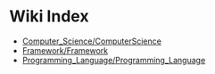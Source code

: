 # Wiki Index
* [Computer_Science/ComputerScience](Computer_Science/ComputerScience)
* [Framework/Framework](Framework/Framework)
* [Programming_Language/Programming_Language](Programming_Language/Programming_Language)
